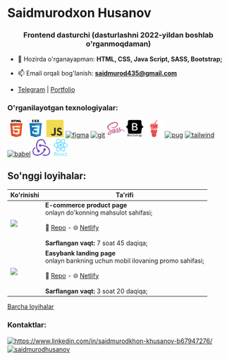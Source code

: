 # Saidmurodxon Husanov

<h3 align="center">Frontend dasturchi (dasturlashni 2022-yildan boshlab o'rganmoqdaman)</h3>

- 🌱 Hozirda o'rganayapman: **HTML, CSS, Java Script, SASS, Bootstrap;**

- 📫 Email orqali bog'lanish: **saidmurod435@gmail.com**
- [Telegram](https://t.me/ontario24) | [Portfolio](https://www.saidmurodkhon.uz)

<p align="left">
</p>

<h3 align="left">O'rganilayotgan texnologiyalar:</h3>

<p align="left">
  <a href="https://www.w3.org/html/" target="_blank" rel="noreferrer"><img src="https://raw.githubusercontent.com/devicons/devicon/master/icons/html5/html5-original-wordmark.svg" alt="html5" width="40" height="40"/></a>
  <a href="https://www.w3schools.com/css/" target="_blank" rel="noreferrer"><img src="https://raw.githubusercontent.com/devicons/devicon/master/icons/css3/css3-original-wordmark.svg" alt="css3" width="40" height="40"/></a>
  <a href="https://developer.mozilla.org/en-US/docs/Web/JavaScript" target="_blank" rel="noreferrer"><img src="https://raw.githubusercontent.com/devicons/devicon/master/icons/javascript/javascript-original.svg" alt="javascript" width="40" height="40"/></a>
  <a href="https://www.figma.com/" target="_blank" rel="noreferrer"><img src="https://www.vectorlogo.zone/logos/figma/figma-icon.svg" alt="figma" width="40" height="40"/></a>
  <a href="https://git-scm.com/" target="_blank" rel="noreferrer"><img src="https://www.vectorlogo.zone/logos/git-scm/git-scm-icon.svg" alt="git" width="40" height="40"/></a>
  <a href="https://sass-lang.com" target="_blank" rel="noreferrer"><img src="https://raw.githubusercontent.com/devicons/devicon/master/icons/sass/sass-original.svg" alt="sass" width="40" height="40"/></a>
  <a href="https://getbootstrap.com" target="_blank" rel="noreferrer"><img src="https://raw.githubusercontent.com/devicons/devicon/master/icons/bootstrap/bootstrap-plain-wordmark.svg" alt="bootstrap" width="40" height="40"/></a>
  <a href="https://gulpjs.com" target="_blank" rel="noreferrer"><img src="https://raw.githubusercontent.com/devicons/devicon/master/icons/gulp/gulp-plain.svg" alt="gulp" width="40" height="40"/></a>
  <a href="https://pugjs.org" target="_blank" rel="noreferrer"><img src="https://cdn.worldvectorlogo.com/logos/pug.svg" alt="pug" width="40" height="40"/></a>
  <a href="https://tailwindcss.com/" target="_blank" rel="noreferrer"><img src="https://www.vectorlogo.zone/logos/tailwindcss/tailwindcss-icon.svg" alt="tailwind" width="40" height="40"/></a>
  <a href="https://babeljs.io/" target="_blank" rel="noreferrer"><img src="https://www.vectorlogo.zone/logos/babeljs/babeljs-icon.svg" alt="babel" width="40" height="40"/></a>
  <a href="https://redux.js.org" target="_blank" rel="noreferrer"><img src="https://raw.githubusercontent.com/devicons/devicon/master/icons/redux/redux-original.svg" alt="redux" width="40" height="40"/></a>
  <a href="https://reactjs.org/" target="_blank" rel="noreferrer"><img src="https://raw.githubusercontent.com/devicons/devicon/master/icons/react/react-original-wordmark.svg" alt="react" width="40" height="40"/></a>
</p>

## So'nggi loyihalar:
| Ko'rinishi  | Ta'rifi |
|---|---|
| <img src="https://res.cloudinary.com/dz209s6jk/image/upload/f_auto,q_auto,w_700/Challenges/uehz7kwoo7gesfebbqi8.jpg" width="250"> | <b>E-commerce product page</b> <br>onlayn do'konning mahsulot sahifasi;  <br><br> 📰 [Repo](https://github.com/ALPINISTLAR/ecommerce-product-page) - 🌐 [Netlify](https://saidmurodkhon-ecommerce-product-page.netlify.app/) <br><br> <b>Sarflangan vaqt:</b> 7 soat 45 daqiqa; |
| <img src="https://res.cloudinary.com/dz209s6jk/image/upload/f_auto,q_auto,w_700/Challenges/yezt1f56cfp2njnakpbo.jpg" width="250">  | <b>Easybank landing page</b> <br>onlayn bankning uchun mobil ilovaning promo sahifasi;  <br><br> 📰 [Repo](https://github.com/ALPINISTLAR/Easybank) - 🌐 [Netlify](https://saidmurodkhon-easybank.netlify.app/) <br><br> <b>Sarflangan vaqt:</b> 3 soat 20 daqiqa;  |

<a href="https://saidmurodkhon.uz">Barcha loyihalar</a>

<h3 align="left">Kontaktlar:</h3>
<p align="left">
<a href="https://linkedin.com/in/https://www.linkedin.com/in/saidmurodkhon-khusanov-b67947276/" target="blank"><img align="center" src="https://raw.githubusercontent.com/rahuldkjain/github-profile-readme-generator/master/src/images/icons/Social/linked-in-alt.svg" alt="https://www.linkedin.com/in/saidmurodkhon-khusanov-b67947276/" height="30" width="40" /></a>
<a href="https://instagram.com/saidmurodhusanov" target="blank"><img align="center" src="https://raw.githubusercontent.com/rahuldkjain/github-profile-readme-generator/master/src/images/icons/Social/instagram.svg" alt="saidmurodhusanov" height="30" width="40" /></a>
</p>

